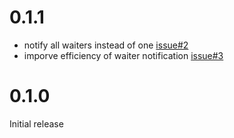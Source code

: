 # 0.1.1

* notify all waiters instead of one [issue#2](https://github.com/softprops/waitout/issues/2)
* imporve efficiency of waiter notification [issue#3](https://github.com/softprops/waitout/issues/3)

# 0.1.0

Initial release

